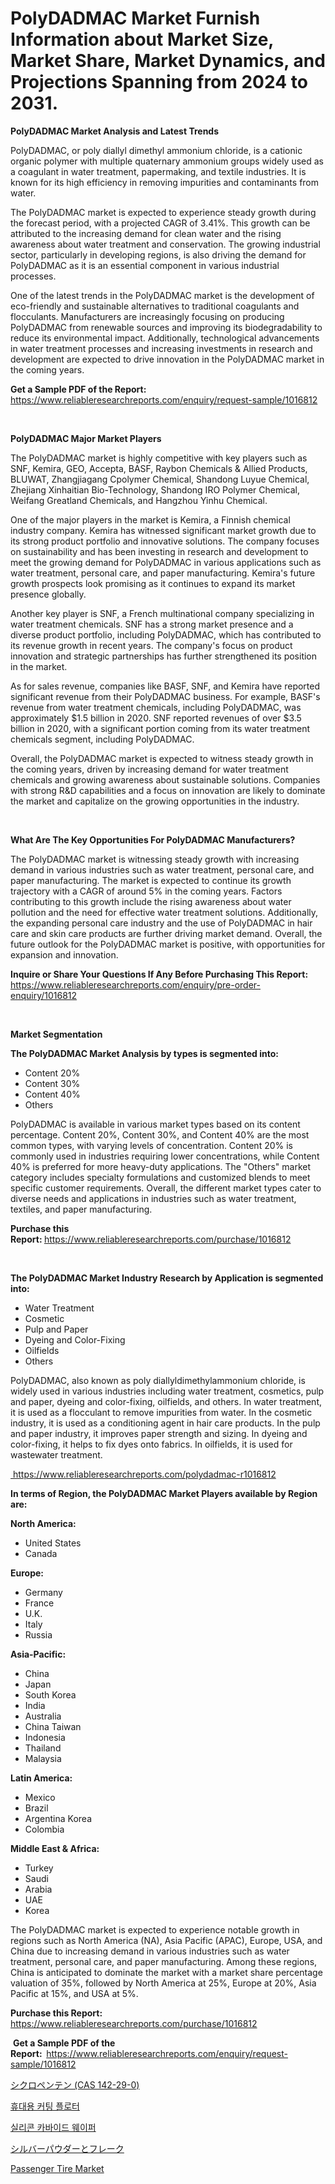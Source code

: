 <p><h1>PolyDADMAC Market Furnish Information about Market Size, Market Share, Market Dynamics, and Projections Spanning from 2024 to 2031.</h1></p><p><strong>PolyDADMAC Market Analysis and Latest Trends</strong></p>
<p><p>PolyDADMAC, or poly diallyl dimethyl ammonium chloride, is a cationic organic polymer with multiple quaternary ammonium groups widely used as a coagulant in water treatment, papermaking, and textile industries. It is known for its high efficiency in removing impurities and contaminants from water.</p><p>The PolyDADMAC market is expected to experience steady growth during the forecast period, with a projected CAGR of 3.41%. This growth can be attributed to the increasing demand for clean water and the rising awareness about water treatment and conservation. The growing industrial sector, particularly in developing regions, is also driving the demand for PolyDADMAC as it is an essential component in various industrial processes.</p><p>One of the latest trends in the PolyDADMAC market is the development of eco-friendly and sustainable alternatives to traditional coagulants and flocculants. Manufacturers are increasingly focusing on producing PolyDADMAC from renewable sources and improving its biodegradability to reduce its environmental impact. Additionally, technological advancements in water treatment processes and increasing investments in research and development are expected to drive innovation in the PolyDADMAC market in the coming years.</p></p>
<p><strong>Get a Sample PDF of the Report:&nbsp;</strong> <a href="https://www.reliableresearchreports.com/enquiry/request-sample/1016812">https://www.reliableresearchreports.com/enquiry/request-sample/1016812</a></p>
<p>&nbsp;</p>
<p><strong>PolyDADMAC Major Market Players</strong></p>
<p><p>The PolyDADMAC market is highly competitive with key players such as SNF, Kemira, GEO, Accepta, BASF, Raybon Chemicals & Allied Products, BLUWAT, Zhangjiagang Cpolymer Chemical, Shandong Luyue Chemical, Zhejiang Xinhaitian Bio-Technology, Shandong IRO Polymer Chemical, Weifang Greatland Chemicals, and Hangzhou Yinhu Chemical.</p><p>One of the major players in the market is Kemira, a Finnish chemical industry company. Kemira has witnessed significant market growth due to its strong product portfolio and innovative solutions. The company focuses on sustainability and has been investing in research and development to meet the growing demand for PolyDADMAC in various applications such as water treatment, personal care, and paper manufacturing. Kemira's future growth prospects look promising as it continues to expand its market presence globally.</p><p>Another key player is SNF, a French multinational company specializing in water treatment chemicals. SNF has a strong market presence and a diverse product portfolio, including PolyDADMAC, which has contributed to its revenue growth in recent years. The company's focus on product innovation and strategic partnerships has further strengthened its position in the market.</p><p>As for sales revenue, companies like BASF, SNF, and Kemira have reported significant revenue from their PolyDADMAC business. For example, BASF's revenue from water treatment chemicals, including PolyDADMAC, was approximately $1.5 billion in 2020. SNF reported revenues of over $3.5 billion in 2020, with a significant portion coming from its water treatment chemicals segment, including PolyDADMAC.</p><p>Overall, the PolyDADMAC market is expected to witness steady growth in the coming years, driven by increasing demand for water treatment chemicals and growing awareness about sustainable solutions. Companies with strong R&D capabilities and a focus on innovation are likely to dominate the market and capitalize on the growing opportunities in the industry.</p></p>
<p>&nbsp;</p>
<p><strong>What Are The Key Opportunities For PolyDADMAC Manufacturers?</strong></p>
<p><p>The PolyDADMAC market is witnessing steady growth with increasing demand in various industries such as water treatment, personal care, and paper manufacturing. The market is expected to continue its growth trajectory with a CAGR of around 5% in the coming years. Factors contributing to this growth include the rising awareness about water pollution and the need for effective water treatment solutions. Additionally, the expanding personal care industry and the use of PolyDADMAC in hair care and skin care products are further driving market demand. Overall, the future outlook for the PolyDADMAC market is positive, with opportunities for expansion and innovation.</p></p>
<p><strong>Inquire or Share Your Questions If Any Before Purchasing This Report:</strong> <a href="https://www.reliableresearchreports.com/enquiry/pre-order-enquiry/1016812">https://www.reliableresearchreports.com/enquiry/pre-order-enquiry/1016812</a></p>
<p>&nbsp;</p>
<p><strong>Market Segmentation</strong></p>
<p><strong>The PolyDADMAC Market Analysis by types is segmented into:</strong></p>
<p><ul><li>Content 20%</li><li>Content 30%</li><li>Content 40%</li><li>Others</li></ul></p>
<p><p>PolyDADMAC is available in various market types based on its content percentage. Content 20%, Content 30%, and Content 40% are the most common types, with varying levels of concentration. Content 20% is commonly used in industries requiring lower concentrations, while Content 40% is preferred for more heavy-duty applications. The "Others" market category includes specialty formulations and customized blends to meet specific customer requirements. Overall, the different market types cater to diverse needs and applications in industries such as water treatment, textiles, and paper manufacturing.</p></p>
<p><strong>Purchase this Report:&nbsp;</strong><a href="https://www.reliableresearchreports.com/purchase/1016812">https://www.reliableresearchreports.com/purchase/1016812</a></p>
<p>&nbsp;</p>
<p><strong>The PolyDADMAC Market Industry Research by Application is segmented into:</strong></p>
<p><ul><li>Water Treatment</li><li>Cosmetic</li><li>Pulp and Paper</li><li>Dyeing and Color-Fixing</li><li>Oilfields</li><li>Others</li></ul></p>
<p><p>PolyDADMAC, also known as poly diallyldimethylammonium chloride, is widely used in various industries including water treatment, cosmetics, pulp and paper, dyeing and color-fixing, oilfields, and others. In water treatment, it is used as a flocculant to remove impurities from water. In the cosmetic industry, it is used as a conditioning agent in hair care products. In the pulp and paper industry, it improves paper strength and sizing. In dyeing and color-fixing, it helps to fix dyes onto fabrics. In oilfields, it is used for wastewater treatment.</p></p>
<p><a href="https://www.reliableresearchreports.com/polydadmac-r1016812">&nbsp;https://www.reliableresearchreports.com/polydadmac-r1016812</a></p>
<p><strong>In terms of Region, the PolyDADMAC Market Players available by Region are:</strong></p>
<p>
    <p> <strong> North America: </strong>
        <ul>
            <li>United States</li>
            <li>Canada</li>
        </ul>
        </p> 
    <p> <strong> Europe: </strong>
        <ul>
            <li>Germany</li>
            <li>France</li>
            <li>U.K.</li>
            <li>Italy</li>
            <li>Russia</li>
        </ul>
        </p> 
    <p> <strong> Asia-Pacific: </strong>
        <ul>
            <li>China</li>
            <li>Japan</li>
            <li>South Korea</li>
            <li>India</li>
            <li>Australia</li>
            <li>China Taiwan</li>
            <li>Indonesia</li>
            <li>Thailand</li>
            <li>Malaysia</li>
        </ul>
        </p> 
    <p> <strong> Latin America: </strong>
        <ul>
            <li>Mexico</li>
            <li>Brazil</li>
            <li>Argentina Korea</li>
            <li>Colombia</li>
        </ul>
        </p> 
    <p> <strong> Middle East & Africa: </strong>
        <ul>
            <li>Turkey</li>
            <li>Saudi</li>
            <li>Arabia</li>
            <li>UAE</li>
            <li>Korea</li>
        </ul>
    </p>
    </p>
<p><p>The PolyDADMAC market is expected to experience notable growth in regions such as North America (NA), Asia Pacific (APAC), Europe, USA, and China due to increasing demand in various industries such as water treatment, personal care, and paper manufacturing. Among these regions, China is anticipated to dominate the market with a market share percentage valuation of 35%, followed by North America at 25%, Europe at 20%, Asia Pacific at 15%, and USA at 5%.</p></p>
<p><strong>Purchase this Report: </strong><a href="https://www.reliableresearchreports.com/purchase/1016812">https://www.reliableresearchreports.com/purchase/1016812</a></p>
<p>&nbsp;<strong>Get a Sample PDF of the Report:&nbsp;&nbsp;</strong><a href="https://www.reliableresearchreports.com/enquiry/request-sample/1016812">https://www.reliableresearchreports.com/enquiry/request-sample/1016812</a></p>
<p><strong></strong></p>
<p><p><a href="https://medium.com/@violawzepeda0462024/%E3%82%B7%E3%82%AF%E3%83%AD%E3%83%9A%E3%83%B3%E3%83%86%E3%83%B3-cas-142-29-0-%E3%81%AE%E5%B8%82%E5%A0%B4%E8%A6%8F%E6%A8%A1%E3%81%A8%E3%82%B7%E3%82%A7%E3%82%A2%E5%88%86%E6%9E%90-%E6%88%90%E9%95%B7%E3%83%88%E3%83%AC%E3%83%B3%E3%83%89%E3%81%A8%E4%BA%88%E6%B8%AC-2024%E5%B9%B4-2031%E5%B9%B4-e250d72f2b79">シクロペンテン (CAS 142-29-0)</a></p><p><a href="https://github.com/bossladyaries0/Market-Research-Report-List-1/blob/main/5785579116034.md">휴대용 커팅 플로터</a></p><p><a href="https://medium.com/@gminerid_63547/%EA%B8%80%EB%A1%9C%EB%B2%8C-%EC%8B%A4%EB%A6%AC%EC%BD%98-%EC%B9%B4%EB%B0%94%EC%9D%B4%EB%93%9C-%EC%9B%A8%EC%9D%B4%ED%8D%BC-%EC%8B%9C%EC%9E%A5-%EC%84%B9%ED%84%B0-%EC%9C%A0%ED%98%95-%EC%9D%91%EC%9A%A9-%EC%8B%9C%EC%9E%A5-%EC%B0%B8%EA%B0%80%EC%9E%90-%EC%A0%84%EB%9E%B5-%EC%A7%80%EC%97%AD%EB%B3%84-%EC%84%B1%EC%9E%A5-%EC%9D%B8%EC%82%AC%EC%9D%B4%ED%8A%B8-%EB%B0%8F-%EB%AF%B8%EB%9E%98-%EC%A0%84%EB%A7%9D-2024-2031-9d75fa5d4392">실리콘 카바이드 웨이퍼</a></p><p><a href="https://medium.com/@xjdqtllf47/%E9%8A%80%E7%B2%89%E3%81%8A%E3%82%88%E3%81%B3%E3%83%95%E3%83%AC%E3%83%BC%E3%82%AF%E5%B8%82%E5%A0%B4%E3%82%B7%E3%82%A7%E3%82%A2%E3%81%A8%E5%B8%82%E5%A0%B4%E5%88%86%E6%9E%90-%E6%88%90%E9%95%B7%E3%83%88%E3%83%AC%E3%83%B3%E3%83%89%E3%81%8A%E3%82%88%E3%81%B3%E4%BA%88%E6%B8%AC%E6%9C%9F%E9%96%93-2024%E5%B9%B4%E3%81%8B%E3%82%892031%E5%B9%B4%E3%81%BE%E3%81%A7-15a3e3b33b8d">シルバーパウダーとフレーク</a></p><p><a href="https://github.com/peachesmcdowel1/Market-Research-Report-List-3/blob/main/passenger-tire-market.md">Passenger Tire Market</a></p></p>